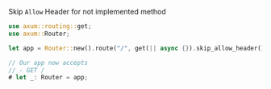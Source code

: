 Skip `Allow` Header for not implemented method

```rust
use axum::routing::get;
use axum::Router;

let app = Router::new().route("/", get(|| async {}).skip_allow_header());

// Our app now accepts
// - GET /
# let _: Router = app;
```
